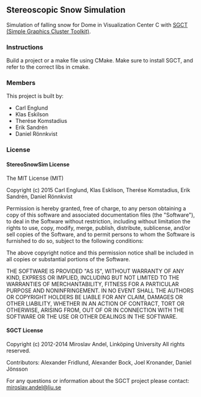 Stereoscopic Snow Simulation
----------------------------
Simulation of falling snow for Dome in Visualization Center C with [SGCT (Simple Graphics Cluster Toolkit)](https://c-student.itn.liu.se/wiki/develop:sgct:sgct).

### Instructions

Build a project or a make file using CMake. Make sure to install SGCT, and refer to the correct libs in cmake.

### Members

This project is built by:

* Carl Englund
* Klas Eskilson
* Therése Komstadius
* Erik Sandrén
* Daniel Rönnkvist

### License

#### StereoSnowSim License
The MIT License (MIT)

Copyright (c) 2015 Carl Englund, Klas Esklison, Therése Komstadius, Erik Sandrén, Daniel Rönnkvist

Permission is hereby granted, free of charge, to any person obtaining a copy
of this software and associated documentation files (the "Software"), to deal
in the Software without restriction, including without limitation the rights
to use, copy, modify, merge, publish, distribute, sublicense, and/or sell
copies of the Software, and to permit persons to whom the Software is
furnished to do so, subject to the following conditions:

The above copyright notice and this permission notice shall be included in all
copies or substantial portions of the Software.

THE SOFTWARE IS PROVIDED "AS IS", WITHOUT WARRANTY OF ANY KIND, EXPRESS OR
IMPLIED, INCLUDING BUT NOT LIMITED TO THE WARRANTIES OF MERCHANTABILITY,
FITNESS FOR A PARTICULAR PURPOSE AND NONINFRINGEMENT. IN NO EVENT SHALL THE
AUTHORS OR COPYRIGHT HOLDERS BE LIABLE FOR ANY CLAIM, DAMAGES OR OTHER
LIABILITY, WHETHER IN AN ACTION OF CONTRACT, TORT OR OTHERWISE, ARISING FROM,
OUT OF OR IN CONNECTION WITH THE SOFTWARE OR THE USE OR OTHER DEALINGS IN THE
SOFTWARE.
#### SGCT License

Copyright (c) 2012-2014 Miroslav Andel, Linköping University
All rights reserved.

Contributors: Alexander Fridlund, Alexander Bock, Joel Kronander, Daniel Jönsson

For any questions or information about the SGCT project please contact: miroslav.andel@liu.se
